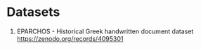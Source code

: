 # Datasets

1. EPARCHOS - Historical Greek handwritten document dataset https://zenodo.org/records/4095301
